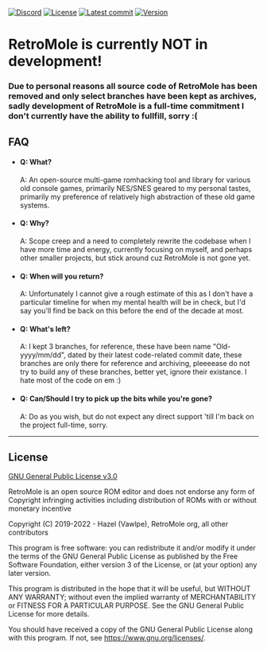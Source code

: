 [![Discord](https://img.shields.io/discord/729355207862911027?label=Discord)](https://discord.gg/hAGM9UPv4q)
[![License](https://badgen.net/github/license/Vawlpe/MOLE)](https://github.com/Vawlpe/MOLE/blob/master/LICENSE.md)
[![Latest commit](https://img.shields.io/github/last-commit/Vawlpe/MOLE)](https://github.com/Vawlpe/MOLE/commits/)
[![Version](https://badge.fury.io/gh/Vawlpe%2FMOLE.svg)](https://github.com/Vawlpe/MOLE/tags)

# RetroMole is currently NOT in development!
### Due to personal reasons all source code of RetroMole has been removed and only select branches have been kept as archives, sadly development of RetroMole is a full-time commitment I don't currently have the ability to fullfill, sorry :(

## FAQ
- #### Q: What?
  A: An open-source multi-game romhacking tool and library for various old console games, primarily NES/SNES geared to my personal tastes, primarily my preference of relatively high abstraction of these old game systems.
- #### Q: Why?
  A: Scope creep and a need to completely rewrite the codebase when I have more time and energy, currently focusing on myself, and perhaps other smaller projects, but stick around cuz RetroMole is not gone yet.
- #### Q: When will you return?
  A: Unfortunately I cannot give a rough estimate of this as I don't have a particular timeline for when my mental health will be in check, but I'd say you'll find be back on this before the end of the decade at most.
- #### Q: What's left?
  A: I kept 3 branches, for reference, these have been name "Old-yyyy/mm/dd", dated by their latest code-related commit date, these branches are only there for reference and archiving, pleeeease do not try to build any of these branches, better yet, ignore their existance. I hate most of the code on em :)
- #### Q: Can/Should I try to pick up the bits while you're gone?
  A: Do as you wish, but do not expect any direct support 'till I'm back on the project full-time, sorry.

___
## License
[GNU General Public License v3.0](https://github.com/Vawlpe/MOLE/blob/master/LICENSE.md)

RetroMole is an open source ROM editor and does not endorse any form of Copyright infringing activities including distribution of ROMs with or without monetary incentive

Copyright (C) 2019-2022 - Hazel (Vawlpe), RetroMole org, all other contributors

This program is free software: you can redistribute it and/or modify
it under the terms of the GNU General Public License as published by
the Free Software Foundation, either version 3 of the License, or
(at your option) any later version.

This program is distributed in the hope that it will be useful,
but WITHOUT ANY WARRANTY; without even the implied warranty of
MERCHANTABILITY or FITNESS FOR A PARTICULAR PURPOSE.  See the
GNU General Public License for more details.

You should have received a copy of the GNU General Public License
along with this program.  If not, see <https://www.gnu.org/licenses/>.

